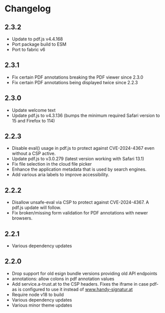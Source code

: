 # Changelog

## 2.3.2

* Update to pdf.js v4.4.168
* Port package build to ESM
* Port to fabric v6

## 2.3.1

* Fix certain PDF annotations breaking the PDF viewer since 2.3.0
* Fix certain PDF annotations being displayed twice since 2.2.3

## 2.3.0

* Update welcome text
* Update pdf.js to v4.3.136 (bumps the minimum required Safari version to 15 and Firefox to 114)

## 2.2.3

* Disable eval() usage in pdf.js to protect against CVE-2024-4367 even without a CSP active.
* Update pdf.js to v3.0.279 (latest version working with Safari 13.1)
* Fix file selection in the cloud file picker
* Enhance the application metadata that is used by search engines.
* Add various aria labels to improve accessibility.

## 2.2.2

* Disallow unsafe-eval via CSP to protect against CVE-2024-4367.
  A pdf.js update will follow.
* Fix broken/missing form validation for PDF annotations with newer browsers.

## 2.2.1

* Various dependency updates

## 2.2.0

* Drop support for old esign bundle versions providing old API endpoints
* annotations: allow colons in pdf annotation values
* Add service.a-trust.at to the CSP headers. Fixes the iframe in case pdf-as is
  configured to use it instead of www.handy-signatur.at
* Require node v18 to build
* Various dependency updates
* Various minor theme updates
